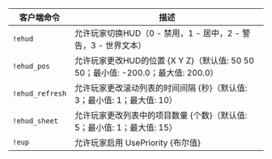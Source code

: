 | 客户端命令 | 描述 |
| --- | --- |
| `!ehud` | 允许玩家切换HUD（0 - 禁用，1 - 居中，2 - 警告，3 - 世界文本） |
| `!ehud_pos` | 允许玩家更改HUD的位置 {X Y Z}（默认值: 50 50 50；最小值: -200.0；最大值: 200.0） |
| `!ehud_refresh` | 允许玩家更改滚动列表的时间间隔 {秒}（默认值: 3；最小值: 1；最大值: 10） |
| `!ehud_sheet` | 允许玩家更改列表中的项目数量 {个数}（默认值: 5；最小值: 1；最大值: 15） |
| `!eup` | 允许玩家启用 UsePriority {布尔值} |
